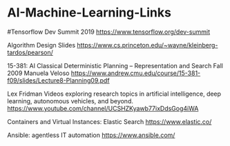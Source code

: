 # AI-Machine-Learning-Links

#Tensorflow Dev Summit 2019
https://www.tensorflow.org/dev-summit

Algorithm Design Slides
https://www.cs.princeton.edu/~wayne/kleinberg-tardos/pearson/


15-381: AI
Classical Deterministic Planning –
Representation and Search
Fall 2009
Manuela Veloso 
https://www.andrew.cmu.edu/course/15-381-f09/slides/Lecture8-Planning09.pdf

Lex Fridman Videos exploring research topics in artificial intelligence, deep learning, autonomous vehicles, and beyond.
https://www.youtube.com/channel/UCSHZKyawb77ixDdsGog4iWA


Containers and Virtual Instances: 
Elastic Search
https://www.elastic.co/

Ansible: agentless IT automation
https://www.ansible.com/
